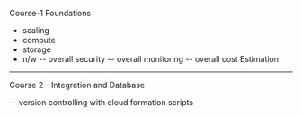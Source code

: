Course-1 Foundations

* scaling
* compute
* storage
* n/w
-- overall security 
-- overall monitoring
-- overall cost Estimation
----------------------------------------
Course 2 - Integration and Database

-- version controlling with cloud formation scripts

